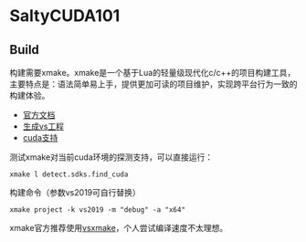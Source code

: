 # SaltyCUDA101

## Build

构建需要xmake。xmake是一个基于Lua的轻量级现代化c/c++的项目构建工具，主要特点是：语法简单易上手，提供更加可读的项目维护，实现跨平台行为一致的构建体验。

- [官方文档](https://link.zhihu.com/?target=https%3A//xmake.io/%23/zh-cn/)
- [生成vs工程](https://xmake.io/#/zh-cn/plugin/builtin_plugins?id=%e7%94%9f%e6%88%90visualstudio%e5%b7%a5%e7%a8%8b)
- [cuda支持](https://xmake.io/#/zh-cn/guide/project_examples?id=cuda%e7%a8%8b%e5%ba%8f)

测试xmake对当前cuda环境的探测支持，可以直接运行：

```
xmake l detect.sdks.find_cuda
```

构建命令（参数vs2019可自行替换）

```
xmake project -k vs2019 -m "debug" -a "x64"
```

xmake官方推荐使用[vsxmake](https://xmake.io/#/zh-cn/plugin/builtin_plugins?id=%e4%bd%bf%e7%94%a8vs%e5%86%85%e7%bd%ae%e7%bc%96%e8%af%91%e6%9c%ba%e5%88%b6)，个人尝试编译速度不太理想。

